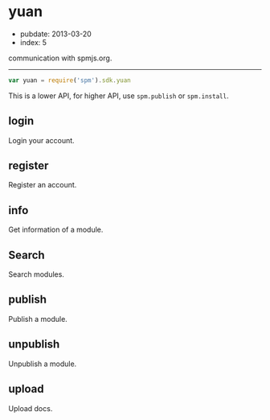 # yuan

- pubdate: 2013-03-20
- index: 5

communication with spmjs.org.

-----

```js
var yuan = require('spm').sdk.yuan
```

This is a lower API, for higher API, use `spm.publish` or `spm.install`.

## login

Login your account.

## register

Register an account.

## info

Get information of a module.

## Search

Search modules.

## publish

Publish a module.

## unpublish

Unpublish a module.

## upload

Upload docs.
